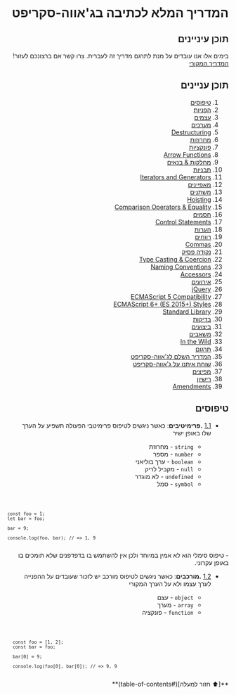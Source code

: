 <div dir='rtl' align='right' style="    list-style-type: none;">
  <h1>המדריך המלא לכתיבה בג'אווה-סקריפט</h1p>
  <h2>תוכן עיניינים</h2>

בימים אלו אנו עובדים על מנת לתרגם מדריך זה לעברית. צרו קשר אם ברצונכם לעזור!<a href="https://github.com/airbnb/javascript"> המדריך המקורי</a>
## תוכן עניינים
  1. [טיפוסים](#types)
  1. [הפניות](#references)
  1. [עצמים](#objects)
  1. [מערכים](#objects)
  1. [Destructuring](#destructuring)
  1. [מחרוזות](#strings)
  1. [פונקציות](#functions)
  1. [Arrow Functions](#arrow-functions)
  1. [מחלקות & בנאים](#classes--constructors)
  1. [תבניות](#modules)
  1. [Iterators and Generators](#iterators-and-generators)
  1. [מאפיינים](#properties)
  1. [משתנים](#variables)
  1. [Hoisting](#hoisting)
  1. [Comparison Operators & Equality](#comparison-operators--equality)
  1. [חסמים](#blocks)
  1. [Control Statements](#control-statements)
  1. [הערות](#comments)
  1. [רווחים](#whitespace)
  1. [Commas](#commas)
  1. [נקודה פסיק](#semicolons)
  1. [Type Casting & Coercion](#type-casting--coercion)
  1. [Naming Conventions](#naming-conventions)
  1. [Accessors](#accessors)
  1. [אירועים](#events)
  1. [jQuery](#jquery)
  1. [ECMAScript 5 Compatibility](#ecmascript-5-compatibility)
  1. [ECMAScript 6+ (ES 2015+) Styles](#ecmascript-6-es-2015-styles)
  1. [Standard Library](#standard-library)
  1. [בדיקות](#testing)
  1. [ביצועים](#performance)
  1. [משאבים](#resources)
  1. [In the Wild](#in-the-wild)
  1. [תרגום](#translation)
  1. [המדריך השלם לג'אווה-סקריפט](#the-javascript-style-guide-guide)
  1. [שוחח איתנו על ג'אווה-סקריפט](#chat-with-us-about-javascript)
  1. [מפיצים](#contributors)
  1. [רישיון](#license)
  1. [Amendments](#amendments)

## טיפוסים

  <a name="types--primitives"></a><a name="1.1"></a>
  - [1.1](#types--primitives) **.פרימיטיבים**: כאשר ניגשים לטיפוס פרימיטבי הפעולה תשפיע על הערך שלו באופן ישיר 
  
    - `string` - מחרוזת
    - `number` - מספר
    - `boolean` - ערך בוליאני
    - `null` - מקביל לריק
    - `undefined` - לא מוגדר
    - `symbol` - סמל
<code dir="ltr" align="left">
  
    const foo = 1;
    let bar = foo;

    bar = 9;

    console.log(foo, bar); // => 1, 9
</code>
    - טיפוס סימלי הוא לא אמין במיוחד ולכן אין להשתמש בו בדפדפנים שלא תומכים בו באופן עקרוני.
    
  <a name="types--complex"></a><a name="1.2"></a>
  - [1.2](#types--complex) **.מורכבים**: כאשר ניגשים לטיפוס מורכב יש לזכור שעובדים על ההפנייה לערך עצמו ולא על הערך המקורי

    - `object` - עצם
    - `array` - מערך
    - `function` - פונקציה
<code dir="ltr" align="left">
  
      const foo = [1, 2];
      const bar = foo;
      
      bar[0] = 9;    
      
      console.log(foo[0], bar[0]); // => 9, 9    
      
</code>
**[⬆ חזור למעלה](#table-of-contents)**
</div>
